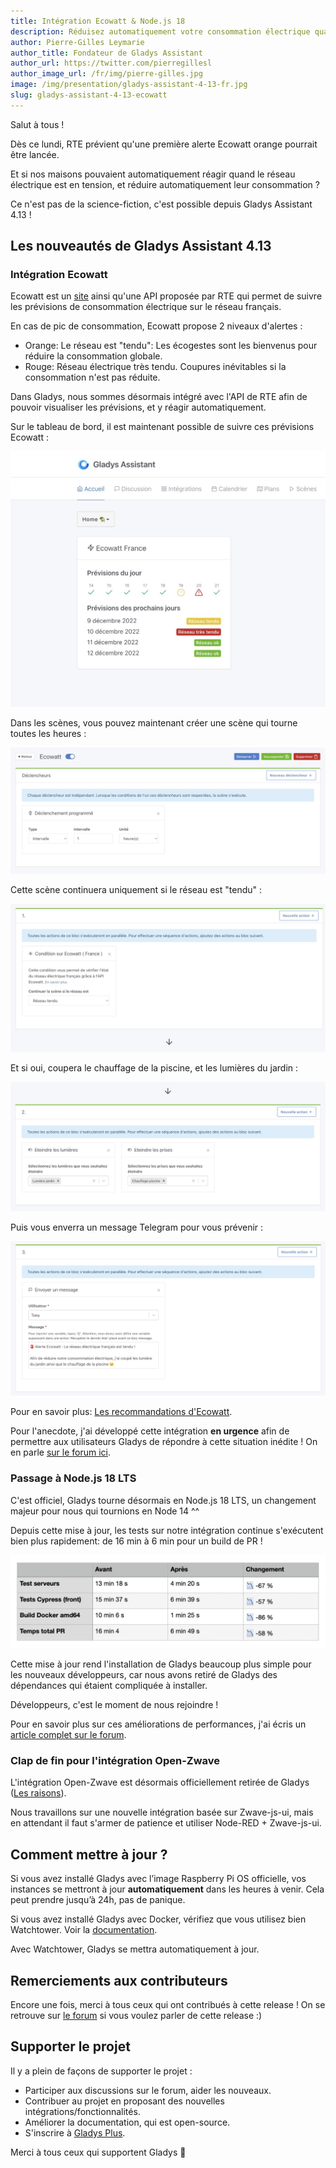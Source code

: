 ```yaml
---
title: Intégration Ecowatt & Node.js 18
description: Réduisez automatiquement votre consommation électrique quand le réseau électrique est tendu !
author: Pierre-Gilles Leymarie
author_title: Fondateur de Gladys Assistant
author_url: https://twitter.com/pierregillesl
author_image_url: /fr/img/pierre-gilles.jpg
image: /img/presentation/gladys-assistant-4-13-fr.jpg
slug: gladys-assistant-4-13-ecowatt
---
```


Salut à tous !

Dès ce lundi, RTE prévient qu'une première alerte Ecowatt orange pourrait être lancée.

Et si nos maisons pouvaient automatiquement réagir quand le réseau électrique est en tension, et réduire automatiquement leur consommation ?

Ce n'est pas de la science-fiction, c'est possible depuis Gladys Assistant 4.13 !

<!--truncate-->

## Les nouveautés de Gladys Assistant 4.13

### Intégration Ecowatt

Ecowatt est un [site](https://www.monecowatt.fr/) ainsi qu'une API proposée par RTE qui permet de suivre les prévisions de consommation électrique sur le réseau français.

En cas de pic de consommation, Ecowatt propose 2 niveaux d'alertes :

- Orange: Le réseau est "tendu": Les écogestes sont les bienvenus pour réduire la consommation globale.
- Rouge: Réseau électrique très tendu. Coupures inévitables si la consommation n'est pas réduite.

Dans Gladys, nous sommes désormais intégré avec l'API de RTE afin de pouvoir visualiser les prévisions, et y réagir automatiquement.

Sur le tableau de bord, il est maintenant possible de suivre ces prévisions Ecowatt :

![Ecowatt Gladys](../../../static/img/articles/fr/gladys-4-13/ecowatt-dashboard.jpg)

Dans les scènes, vous pouvez maintenant créer une scène qui tourne toutes les heures :

![Ecowatt Gladys scènes](../../../static/img/articles/fr/gladys-4-13/ecowatt-hourly-trigger.jpg)

Cette scène continuera uniquement si le réseau est "tendu" :

![Ecowatt Gladys scènes](../../../static/img/articles/fr/gladys-4-13/ecowatt-condition.jpg)

Et si oui, coupera le chauffage de la piscine, et les lumières du jardin :

![Ecowatt Gladys scènes](../../../static/img/articles/fr/gladys-4-13/ecowatt-action-reduce.jpg)

Puis vous enverra un message Telegram pour vous prévenir :

![Ecowatt Gladys scènes](../../../static/img/articles/fr/gladys-4-13/ecowatt-scene-message.jpg)

Pour en savoir plus: [Les recommandations d'Ecowatt](https://www.monecowatt.fr/ecogestes).

Pour l'anecdote, j'ai développé cette intégration **en urgence** afin de permettre aux utilisateurs Gladys de répondre à cette situation inédite ! On en parle [sur le forum ici](https://community.gladysassistant.com/t/integration-ecowatt-des-scenarios-intelligents-dans-gladys-en-cas-de-tension-sur-le-reseau-electrique/7720).

### Passage à Node.js 18 LTS

C'est officiel, Gladys tourne désormais en Node.js 18 LTS, un changement majeur pour nous qui tournions en Node 14 ^^

Depuis cette mise à jour, les tests sur notre intégration continue s'exécutent bien plus rapidement: de 16 min à 6 min pour un build de PR !

![Node.js 18](../../../static/img/articles/fr/gladys-4-13/tests-ci-faster-node-18.jpg)

Cette mise à jour rend l'installation de Gladys beaucoup plus simple pour les nouveaux développeurs, car nous avons retiré de Gladys des dépendances qui étaient compliquée à installer.

Développeurs, c'est le moment de nous rejoindre !

Pour en savoir plus sur ces améliorations de performances, j'ai écris un [article complet sur le forum](https://community.gladysassistant.com/t/passage-a-node-js-lts-16-18-fin-de-open-zwave/7708).

### Clap de fin pour l'intégration Open-Zwave

L'intégration Open-Zwave est désormais officiellement retirée de Gladys ([Les raisons](https://community.gladysassistant.com/t/qui-utilise-encore-lintegration-open-zwave/7705)).

Nous travaillons sur une nouvelle intégration basée sur Zwave-js-ui, mais en attendant il faut s'armer de patience et utiliser Node-RED + Zwave-js-ui.

## Comment mettre à jour ?

Si vous avez installé Gladys avec l’image Raspberry Pi OS officielle, vos instances se mettront à jour **automatiquement** dans les heures à venir. Cela peut prendre jusqu’à 24h, pas de panique.

Si vous avez installé Gladys avec Docker, vérifiez que vous utilisez bien Watchtower. Voir la [documentation](/fr/docs/installation/docker#mise-à-jour-automatique-avec-watchtower).

Avec Watchtower, Gladys se mettra automatiquement à jour.

## Remerciements aux contributeurs

Encore une fois, merci à tous ceux qui ont contribués à cette release ! On se retrouve sur [le forum](https://community.gladysassistant.com/) si vous voulez parler de cette release :)

## Supporter le projet

Il y a plein de façons de supporter le projet :

- Participer aux discussions sur le forum, aider les nouveaux.
- Contribuer au projet en proposant des nouvelles intégrations/fonctionnalités.
- Améliorer la documentation, qui est open-source.
- S'inscrire à [Gladys Plus](/fr/plus).

Merci à tous ceux qui supportent Gladys 🙏
